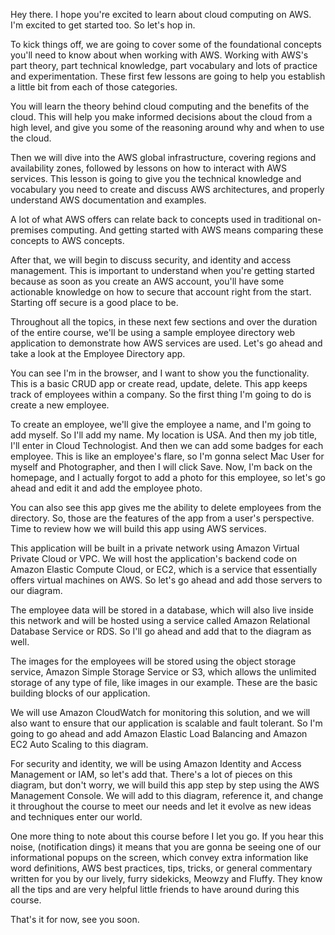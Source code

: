 Hey there. I hope you're excited to learn about cloud computing on AWS. I'm excited to get started too. So let's hop in.

To kick things off, we are going to cover some of the foundational concepts you'll need to know about when working with AWS. Working with AWS's part theory, part technical knowledge, part vocabulary and lots of practice and experimentation. These first few lessons are going to help you establish a little bit from each of those categories.

You will learn the theory behind cloud computing and the benefits of the cloud. This will help you make informed decisions about the cloud from a high level, and give you some of the reasoning around why and when to use the cloud.

Then we will dive into the AWS global infrastructure, covering regions and availability zones, followed by lessons on how to interact with AWS services. This lesson is going to give you the technical knowledge and vocabulary you need to create and discuss AWS architectures, and properly understand AWS documentation and examples.

A lot of what AWS offers can relate back to concepts used in traditional on-premises computing. And getting started with AWS means comparing these concepts to AWS concepts.

After that, we will begin to discuss security, and identity and access management. This is important to understand when you're getting started because as soon as you create an AWS account, you'll have some actionable knowledge on how to secure that account right from the start. Starting off secure is a good place to be.

Throughout all the topics, in these next few sections and over the duration of the entire course, we'll be using a sample employee directory web application to demonstrate how AWS services are used. Let's go ahead and take a look at the Employee Directory app.

You can see I'm in the browser, and I want to show you the functionality. This is a basic CRUD app or create read, update, delete. This app keeps track of employees within a company. So the first thing I'm going to do is create a new employee.

To create an employee, we'll give the employee a name, and I'm going to add myself. So I'll add my name. My location is USA. And then my job title, I'll enter in Cloud Technologist. And then we can add some badges for each employee. This is like an employee's flare, so I'm gonna select Mac User for myself and Photographer, and then I will click Save. Now, I'm back on the homepage, and I actually forgot to add a photo for this employee, so let's go ahead and edit it and add the employee photo.

You can also see this app gives me the ability to delete employees from the directory. So, those are the features of the app from a user's perspective. Time to review how we will build this app using AWS services.

This application will be built in a private network using Amazon Virtual Private Cloud or VPC. We will host the application's backend code on Amazon Elastic Compute Cloud, or EC2, which is a service that essentially offers virtual machines on AWS. So let's go ahead and add those servers to our diagram.

The employee data will be stored in a database, which will also live inside this network and will be hosted using a service called Amazon Relational Database Service or RDS. So I'll go ahead and add that to the diagram as well.

The images for the employees will be stored using the object storage service, Amazon Simple Storage Service or S3, which allows the unlimited storage of any type of file, like images in our example. These are the basic building blocks of our application.

We will use Amazon CloudWatch for monitoring this solution, and we will also want to ensure that our application is scalable and fault tolerant. So I'm going to go ahead and add Amazon Elastic Load Balancing and Amazon EC2 Auto Scaling to this diagram.

For security and identity, we will be using Amazon Identity and Access Management or IAM, so let's add that. There's a lot of pieces on this diagram, but don't worry, we will build this app step by step using the AWS Management Console. We will add to this diagram, reference it, and change it throughout the course to meet our needs and let it evolve as new ideas and techniques enter our world.

One more thing to note about this course before I let you go. If you hear this noise, (notification dings) it means that you are gonna be seeing one of our informational popups on the screen, which convey extra information like word definitions, AWS best practices, tips, tricks, or general commentary written for you by our lively, furry sidekicks, Meowzy and Fluffy. They know all the tips and are very helpful little friends to have around during this course.

That's it for now, see you soon.
